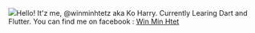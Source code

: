<img src = "https://github.githubassets.com/assets/mona-loading-dark-7701a7b97370.gif"></img>Hello! It'z me, @winminhtetz aka Ko Harry.
Currently Learing Dart and Flutter.
You can find me on facebook : [Win Min Htet](https://www.facebook.com/winminhtetz)
<!---
winminhtetz/winminhtetz is a ✨ special ✨ repository because its `README.md` (this file) appears on your GitHub profile.
You can click the Preview link to take a look at your changes.
--->
